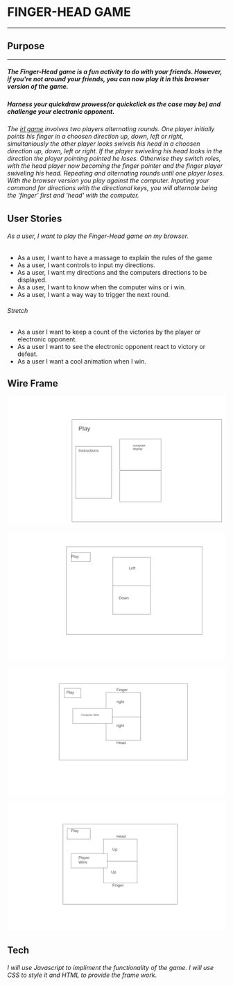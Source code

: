 # FINGER-HEAD GAME
---
## Purpose
---
##### The Finger-Head game is a fun activity to do with your friends. However, if you're not around your friends, you can now play it in this browser version of the game.
##### Harness your quickdraw prowess(or quickclick as the case may be) and challenge your electronic opponent.
###### The [irl game](https://www.youtube.com/watch?v=RDpj-myQTa0) involves two players alternating rounds. One player initially points his finger in a choosen direction up, down, left or right, simultaniously the other player looks swivels his head in a choosen direction up, down, left or right. If the player swiveling his head looks in the direction the player pointing pointed he loses. Otherwise they switch roles, with the head player now becoming the finger pointer and the finger player swiveling his head. Repeating and alternating rounds until one player loses. With the browser version you play against the computer. Inputing your command for directions with the directional keys, you will alternate being the 'finger' first and 'head' with the computer.


## User Stories

######  As a user, I want to play the Finger-Head game on my browser.
* As a user, I want to have a massage to explain the rules of the game
* As a user, I want controls to input my directions.
* As a user, I want my directions and the computers directions to be displayed.
* As a user, I want to know when the computer wins or i win.
* As a user, I want a way way to trigger the next round.
###### Stretch
* As a user I want to keep a count of the victories by the player or electronic opponent.
* As a user I want to see the electronic opponent react to victory or defeat.
* As a user I want a cool animation when I win.

## Wire Frame

![](assets/1-Initial-Screen.png)

![](assets/2-New-page1.png)

![](assets/3-New-page2.png)

![](assets/4-New-page3.png)


## Tech
###### I will use Javascript to impliment the functionality of the game. I will use CSS to style it and HTML to provide the frame work.
